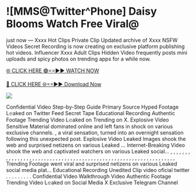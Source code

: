 # ![MMS@Twitter^Phone] Daisy Blooms Watch Free Viral@

just now — Xxxx Hot Clips Private Clip Updated archive of Xxxx NSFW Videos Secret Recording is now creating on exclusive platform publishing hot videos. Influencer Xxxx Adult Clips Hidden Video frequently posts mini uploads and spicy photos on trending apps for a while now.

[🌐 CLICK HERE 🟢==►► WATCH NOW](https://tinyurl.com/topvvv?st=viral&si=gh)

[🔴 CLICK HERE 🌐==►► Download Now](https://tinyurl.com/topvvv?st=viral&si=gh)

[![](https://t4.ftcdn.net/jpg/00/89/87/57/360_F_89875724_hMf6q0pOUbIm38tYOeJTOKDftmRMQnny.jpg)](https://tinyurl.com/topvvv?st=viral&si=gh)

Confidential Video Step-by-Step Guide Primary Source Hyped Footage L𝚎aked on Twitter Feed Secret Tape Educational Recording Authentic Footage Trending Video L𝚎aked on Trending on X. Explosive Video Sensitive Material dominated online and left fans in shock on various exclusive channels. , a viral sensation, turned into an overnight sensation following this unexpected post. Explosive Video Leaked Images shook the web and surprised netizens on various Leaked … Internet-Breaking Video shook the web and captivated watchers on various Leaked social… , , , , , , , , , , , , , , , , , , , , , , , , , , , , , , , , , , , , , , , , , , , , , , , , , , , , , , , , , , , , , , , , , Trending Footage went viral and surprised netizens on various Leaked social media plat… Educational Recording Unedited Clip video oficial twitter . . . . . . . . . Confidential Video Walkthrough Video Authentic Footage Trending Video L𝚎aked on Social Media X Exclusive Telegram Channel
